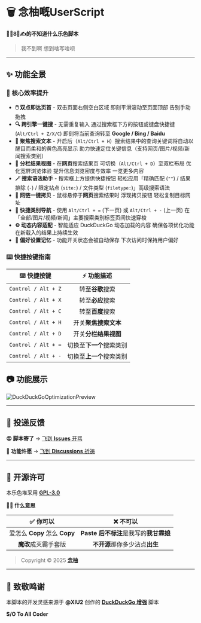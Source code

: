 <!-- # 建议在 [GitHub](https://github.com/MiPoNianYou/UserScripts/blob/main/Introductions/DuckDuckGoOptimizationDescription.md) 查看完整介绍 以获得最佳呈现效果 -->

# 🗑️ 念柚嘅UserScript

**🦐🐔8⃣️✍️的不知道什么乐色脚本**

> 我不到啊 想到啥写啥呗

---

## ✨  功能全景

### 🚀 核心效率提升
- **🖱️ 双点即达页首** - 双击页面右侧空白区域 即刻平滑滚动至页面顶部 告别手动拖拽
- **🔍 跨引擎一键搜** - 无需重复输入 通过搜索框下方的按钮或键盘快捷键 (`Alt/Ctrl + Z/X/C`) 即刻将当前查询转至 **Google / Bing / Baidu**
- **🔦 聚焦搜索文本** - 开启后（`Alt/Ctrl + H`）搜索结果中的查询关键词将自动以醒目而柔和的黄色高亮显示 助力快速定位关键信息（支持网页/图片/视频/新闻搜索类别）
- **📰 分栏结果视图** - 在**网页**搜索结果页 可切换（`Alt/Ctrl + D`）至双栏布局 优化宽屏浏览体验 提升信息浏览密度与效率 一览更多内容
- **🪄 搜索语法助手** - 搜索框上方提供快捷按钮 轻松应用「精确匹配 (`""`) / 结果排除 (`-`) / 限定站点 (`site:`) / 文件类型 (`filetype:`)」高级搜索语法
- **🔗 网链一键拷贝** - 鼠标悬停于**网页**搜索结果时 浮现拷贝按钮 轻松复制目标网址
- **🧭 快捷类别导航** - 使用 `Alt/Ctrl + =` (下一页) 或 `Alt/Ctrl + -` (上一页) 在「全部/图片/视频/新闻」主要搜索类别标签页间快速穿梭
- **⚙️ 动态内容适配** - 智能适应 DuckDuckGo 动态加载的内容 确保各项优化功能在新载入的结果上持续生效
- **💾 偏好设置记忆** - 功能开关状态会被自动保存 下次访问时保持用户偏好

### ⌨️ 快捷按键指南
| ⌨️ 快捷按键 | ⚡️ 功能描述 |
| :-: | :-: |
| `Control / Alt + Z` | 转至**谷歌**搜索 |
| `Control / Alt + X` | 转至**必应**搜索 |
| `Control / Alt + C` | 转至**百度**搜索 |
| `Control / Alt + H` | 开关**聚焦搜索文本** |
| `Control / Alt + D` | 开关**分栏结果视图** |
| `Control / Alt + =` | 切换至**下一个**搜索类别 |
| `Control / Alt + -` | 切换至**上一个**搜索类别 |

## 📷 功能展示
![DuckDuckGoOptimizationPreview](https://raw.githubusercontent.com/MiPoNianYou/UserScripts/refs/heads/main/Showcases/DuckDuckGoOptimizationPreview.png "DuckDuckGoOptimizationPreview")

---

## 📮 投递反馈

**😡 脚本寄了** → [飞到 **Issues** 开骂](https://github.com/MiPoNianYou/UserScripts/issues)

**🌠 功能许愿** → [飞到 **Discussions** 祈祷](https://github.com/MiPoNianYou/UserScripts/discussions)

---

## 📜 开源许可

本乐色堆采用 [**GPL-3.0**](https://github.com/MiPoNianYou/UserScripts/blob/main/LICENSE)

**🙋🏻 什么意思**

| **✅ 你可以** | **❌ 不可以** |
| :-: | :-: |
| 爱怎么 **Copy** 怎么 **Copy** | **Paste 后不标注**是我写的**我甘霖娘** |
| **魔改**成灭霸手套版 | **不开源**那你多少沾点**出生** |

> Copyright © 2025 [**念柚**](https://github.com/MiPoNianYou)

---

## 🙏 致敬鸣谢

本脚本的开发灵感来源于 **@XIU2** 创作的 [**DuckDuckGo 增强**](https://greasyfork.org/scripts/436428) 脚本

**S/O To All Coder**
